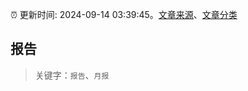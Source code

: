 :alarm_clock: 更新时间: 2024-09-14 03:39:45。[文章来源](/README.md)、[文章分类](/TAGS.md)

## 报告


> 关键字：`报告`、`月报`




